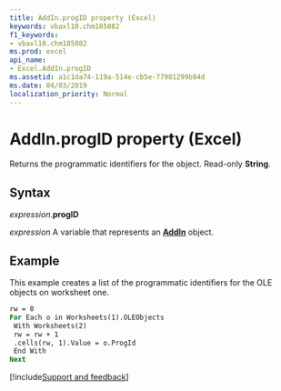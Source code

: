 ```yaml
---
title: AddIn.progID property (Excel)
keywords: vbaxl10.chm185082
f1_keywords:
- vbaxl10.chm185082
ms.prod: excel
api_name:
- Excel.AddIn.progID
ms.assetid: a1c1da74-119a-514e-cb5e-77981299b84d
ms.date: 04/03/2019
localization_priority: Normal
---
```



# AddIn.progID property (Excel)

Returns the programmatic identifiers for the object. Read-only **String**.


## Syntax

_expression_.**progID**

_expression_ A variable that represents an **[AddIn](Excel.AddIn.md)** object.


## Example

This example creates a list of the programmatic identifiers for the OLE objects on worksheet one.

```vb
rw = 0 
For Each o in Worksheets(1).OLEObjects 
 With Worksheets(2) 
 rw = rw + 1 
 .cells(rw, 1).Value = o.ProgId 
 End With 
Next
```




[!include[Support and feedback](~/includes/feedback-boilerplate.md)]